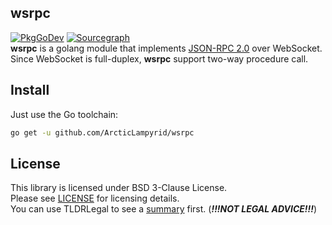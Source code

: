 ## wsrpc
[![PkgGoDev](https://pkg.go.dev/badge/github.com/ArcticLampyrid/wsrpc)](https://pkg.go.dev/github.com/ArcticLampyrid/wsrpc)
[![Sourcegraph](https://sourcegraph.com/github.com/ArcticLampyrid/wsrpc/-/badge.svg)](https://sourcegraph.com/github.com/ArcticLampyrid/wsrpc?badge)  
**wsrpc** is a golang module that implements [JSON-RPC 2.0](https://www.jsonrpc.org/specification) over WebSocket.  
Since WebSocket is full-duplex, **wsrpc** support two-way procedure call.  

## Install
Just use the Go toolchain:
```sh
go get -u github.com/ArcticLampyrid/wsrpc
```

## License
This library is licensed under BSD 3-Clause License.  
Please see [LICENSE](LICENSE.md) for licensing details.  
You can use TLDRLegal to see a [summary](https://www.tldrlegal.com/l/bsd3) first. (***!!!NOT LEGAL ADVICE!!!***)